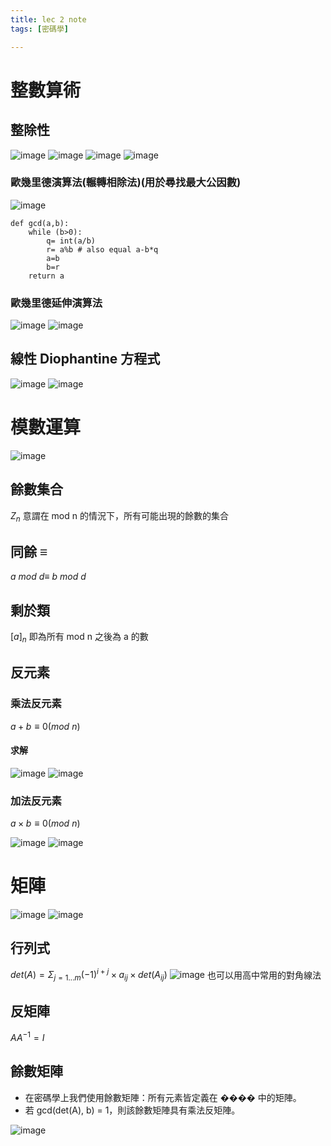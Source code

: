 ```yaml
---
title: lec 2 note
tags: [密碼學]

---
```



# 整數算術
## 整除性
![image](S1axFNvxC.png)
![image](HJs-KNwlR.png)
![image](ry8HFEwgR.png)
![image](r1ccYEPgR.png)

### 歐幾里德演算法(輾轉相除法)(用於尋找最大公因數)
![image](By-ttVDlR.png)

```python=
def gcd(a,b):
    while (b>0):
        q= int(a/b)
        r= a%b # also equal a-b*q
        a=b
        b=r
    return a
```
### 歐幾里德延伸演算法
![image](SJg7sVvl0.png)
![image](rJpHhEDeC.png)

## 線性 Diophantine 方程式
![image](ryxd2qDgR.png)
![image](BJf939PlC.png)

# 模數運算

![image](SkX-RcvxR.png)

## 餘數集合
$Z_n$ 意謂在 mod n 的情況下，所有可能出現的餘數的集合

## 同餘 $\equiv$ 

$a\ mod\ d \equiv \ b \ mod \ d$

## 剩於類

$[a]_n$
即為所有 mod n 之後為 a 的數

## 反元素
### 乘法反元素
$a+b \equiv 0(mod \ n)$
#### 求解
![image](HJzzSjDl0.png)
![image](rJTvrjPgA.png)

### 加法反元素
$a\times b \equiv 0(mod \ n)$

![image](By7nrovlC.png)
![image](BJ32HjweA.png)

# 矩陣

![image](B1338oPg0.png)
![image](ByufwowlC.png)

## 行列式
$det(A)=\Sigma _{j=1...m}(-1)^{i+j} \times a_{ij}\times det(A_{ij})$ 
![image](r1y4_sDg0.png)
也可以用高中常用的對角線法

## 反矩陣

$AA^{-1}=I$

## 餘數矩陣
- 在密碼學上我們使用餘數矩陣：所有元素皆定義在 ���� 中的矩陣。
- 若 gcd(det(A), b) = 1，則該餘數矩陣具有乘法反矩陣。

![image](rksZknvxC.png)
